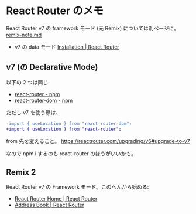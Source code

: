 # React Router のメモ

React Router v7 の framework モード (元 Remix) については別ページに。
[remix-note.md](remix-note.md)

- v7 の data モード [Installation | React Router](https://reactrouter.com/start/data/installation)

## v7 (の Declarative Mode)

以下の 2 つは同じ

- [react-router - npm](https://www.npmjs.com/package/react-router)
- [react-router-dom - npm](https://www.npmjs.com/package/react-router-dom)

ただし v7 を使う際は、

```diff
-import { useLocation } from "react-router-dom";
+import { useLocation } from "react-router";
```

from 先を変えること。
<https://reactrouter.com/upgrading/v6#upgrade-to-v7>

なので npm i するのも react-router のほうがいいかも。

## Remix 2

React Router v7 の Framework モード。このへんから始める:

- [React Router Home | React Router](https://reactrouter.com/home)
- [Address Book | React Router](https://reactrouter.com/tutorials/address-book)
